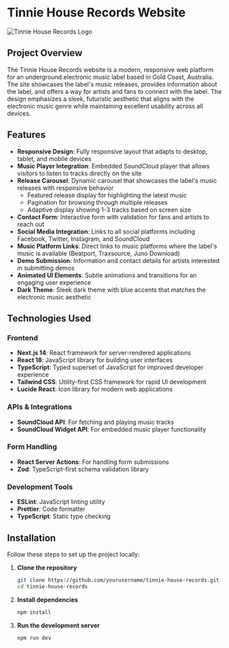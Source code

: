 # Tinnie House Records Website

![Tinnie House Records Logo](https://hebbkx1anhila5yf.public.blob.vercel-storage.com/Tinnie%20House%20Records%20(1)-35JIRngsVC27bYDztxm3uwgPYb8Bq8.png)

## Project Overview

The Tinnie House Records website is a modern, responsive web platform for an underground electronic music label based in Gold Coast, Australia. The site showcases the label's music releases, provides information about the label, and offers a way for artists and fans to connect with the label. The design emphasizes a sleek, futuristic aesthetic that aligns with the electronic music genre while maintaining excellent usability across all devices.

## Features

- **Responsive Design**: Fully responsive layout that adapts to desktop, tablet, and mobile devices
- **Music Player Integration**: Embedded SoundCloud player that allows visitors to listen to tracks directly on the site
- **Release Carousel**: Dynamic carousel that showcases the label's music releases with responsive behavior
  - Featured release display for highlighting the latest music
  - Pagination for browsing through multiple releases
  - Adaptive display showing 1-3 tracks based on screen size
- **Contact Form**: Interactive form with validation for fans and artists to reach out
- **Social Media Integration**: Links to all social platforms including Facebook, Twitter, Instagram, and SoundCloud
- **Music Platform Links**: Direct links to music platforms where the label's music is available (Beatport, Traxsource, Juno Download)
- **Demo Submission**: Information and contact details for artists interested in submitting demos
- **Animated UI Elements**: Subtle animations and transitions for an engaging user experience
- **Dark Theme**: Sleek dark theme with blue accents that matches the electronic music aesthetic

## Technologies Used

### Frontend
- **Next.js 14**: React framework for server-rendered applications
- **React 18**: JavaScript library for building user interfaces
- **TypeScript**: Typed superset of JavaScript for improved developer experience
- **Tailwind CSS**: Utility-first CSS framework for rapid UI development
- **Lucide React**: Icon library for modern web applications

### APIs & Integrations
- **SoundCloud API**: For fetching and playing music tracks
- **SoundCloud Widget API**: For embedded music player functionality

### Form Handling
- **React Server Actions**: For handling form submissions
- **Zod**: TypeScript-first schema validation library

### Development Tools
- **ESLint**: JavaScript linting utility
- **Prettier**: Code formatter
- **TypeScript**: Static type checking

## Installation

Follow these steps to set up the project locally:

1. **Clone the repository**
   ```bash
   git clone https://github.com/yourusername/tinnie-house-records.git
   cd tinnie-house-records

2. **Install dependencies**
   ```bash
   npm install
   ```
3. **Run the development server**
   ```bash
   npm run dev
   ```
